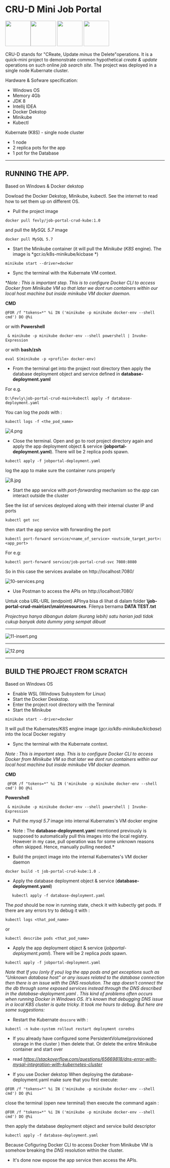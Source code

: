 # CRU-D Mini Job Portal





<img src="https://i.postimg.cc/c15jLGQK/ww1.png" width="80"><img src="https://i.postimg.cc/KzdM05KD/ww2.png" width="80"> <img src="https://i.postimg.cc/FRPPz8Bs/ww4.png" width="80"> <img src="https://i.postimg.cc/pLZc3mJF/ww3.png" width="80">





CRU-D stands for "CReate, Update *minus* the Delete"operations. It is a quick-mini project to demonstrate common hypothetical *create & update* operations on such online *job search site*. The project was deployed in a single node Kubernate cluster.

Hardware & Sofware specification:
- Windows OS
- Memory 4Gb
- JDK 8
- Intellij IDEA
- Docker Dekstop
- Minikube
- Kubectl

Kubernate (K8S) - single node cluster
- 1 node
- 2 replica pots for the app
- 1 pot for the Database

------------


## RUNNING THE APP.

Based on Windows & Docker dekstop 

Dowload the Docker Dekstop, Minikube, kubectl. See the internet to read how to set them up on different OS.


- Pull the project image

`docker pull fevly/job-portal-crud-kube:1.0`

and pull the *MySQL 5.7* image

`docker pull MySQL 5.7`

- Start the Minikube container (it will pull the *Minikube* (*K8S* engine). The image is *gcr.io/k8s-minikube/kicbase *)

`minikube start --driver=docker`

- Sync the terminal with the Kubernate VM context. 

**Note : This is important step. This is to configure Docker CLI to access Docker from Minikube VM so that later we dont run containers within our local host machine but inside minikube VM docker daemon.*

**CMD**

`@FOR /f "tokens=*" %i IN ('minikube -p minikube docker-env --shell cmd') DO @%i`

or with **Powershell**

` & minikube -p minikube docker-env --shell powershell | Invoke-Expression`

or with **bash/zsh**

`eval $(minikube -p <profile> docker-env) `


- From the terminal get into the project root directory then apply the database deployment object and service defined in **database-deployment.yaml**

For e.g.

`D:\Fevly\job-portal-crud-main>kubectl apply -f database-deployment.yaml`

You can  log the *pods* with :

`kubectl logs -f <the_pod_name>`

![4.png](https://i.postimg.cc/pL1tN5qS/4.png)

- Close the terminal. Open and go to root project directory again and apply the app deployment object & service  (**jobportal-deployment.yaml**). There will be 2 replica pods spawn.

`kubectl apply -f jobportal-deployment.yaml`

log the app to make sure the container runs properly

![8.jpg](https://i.postimg.cc/HnM2BRjz/8.jpg)


- Start the app service with *port-forwarding* mechanism so the *app* can interact outside the cluster

See the list of services deployed along with their internal cluster IP and ports

`kubectl get svc`

then start the app service with forwarding the port

`kubectl port-forward service/<name_of_service> <outside_target_port>:<app_port>`

For e.g:

`kubectl port-forward service/job-portal-crud-svc 7080:8080`

So in this case the services availabe on http://localhost:7080/

![10-services.png](https://i.postimg.cc/nhrsx7Gb/10-services.png)


- Use Postman to access the APIs on  http://localhost:7080/

Untuk coba URL-URL (endpoint) APInya bisa di lihat di dalam folder **\job-portal-crud-main\src\main\resources**. Filenya bernama **DATA TEST.txt**

*Projectnya hanya dibangun dalam (kurang lebih) satu harian jadi tidak cukup banyak data dummy yang sempat dibuat*

------------



![11-insert.png](https://i.postimg.cc/pr1HJ9hz/11-insert.png)


------------

![12.png](https://i.postimg.cc/3RcSL218/12.png)


------------------------

## BUILD THE PROJECT FROM SCRATCH
Based on Windows OS

-  Enable WSL (Windows Subsystem for Linux)
- Start the Docker Deskstop. 
- Enter the project root directory with the Terminal
- Start the Minikube 

`minikube start --driver=docker`

It will pull the Kubernates/K8S engine image (*gcr.io/k8s-minikube/kicbase*) into the local Docker registry

- Sync the terminal with the Kubernate context. 

*Note : This is important step. This is to configure Docker CLI to access Docker from Minikube VM so that later we dont run containers within our local host machine but inside minikube VM docker deamon.*

**CMD**

` @FOR /f "tokens=*" %i IN ('minikube -p minikube docker-env --shell cmd') DO @%i`

**Powershell**

` & minikube -p minikube docker-env --shell powershell | Invoke-Expression`


- Pull the *mysql 5.7*  image into internal Kubernates's VM docker engine
 
* Note : The **database-deployment.yam**l mentioned previously is supposed to automatically pull this images into the local registry. However in my case, pull operation was for some unknown reasons often skipped. Hence, manually pulling needed.*

- Build the project image into the internal Kubernates's VM docker daemon

`docker build -t job-portal-crud-kube:1.0 .`

- Apply the database deployment  object & service  (**database-deployment.yaml**)

`   kubectl apply -f database-deployment.yaml`

The *pod* should be now in running state, check it with kubectly get pods. If there are any errors try to debug it with :

`kubectl logs <that_pod_name>`

or

`kubectl describe pods <that_pod_name>`


- Apply the app deployment object & service  (*jobportal-deployment.yaml*). There will be 2 replica *pods* spawn.

`kubectl apply -f jobportal-deployment.yaml`

*Note that If you (only if you) log the app pods and get exceptions such as "Unknown database host" or any issues related to the database connection then there is an issue with the DNS resolution. The app doesn't connect the the db through some exposed services instead through the DNS described in the database-deployment.yaml . This kind of problems often occurs when running Docker in Windows OS. It's known that debugging DNS issue in a local K8S cluster is quite tricky. It took me hours to debug. But here are some suggestions:*

- Restart the Kubernate `dnscore` with :

`kubectl -n kube-system rollout restart deployment coredns`

- If you already have  configured  some PersistentVolume(provisioned storage in the cluster ) then delete that. Or delete the entire Minikube container and start over

- read *https://stackoverflow.com/questions/65669818/dns-error-with-mysql-integration-with-kubernetes-cluster*

- If you use Docker dekstop When deploying the database-deployment.yaml make sure that you first execute:

`@FOR /f "tokens=*" %i IN ('minikube -p minikube docker-env --shell cmd') DO @%i`

close the terminal (open new terminal) then execute the command again :

`@FOR /f "tokens=*" %i IN ('minikube -p minikube docker-env --shell cmd') DO @%i `


then apply the database deployment object and service build descriptor

`kubectl apply -f database-deployment.yaml`

Because Cofiguring Docker CLI to access Docker from Minikube VM is somehow breaking the *DNS* resolution within the cluster.

- It's done now expose the app service then access the APIs.

